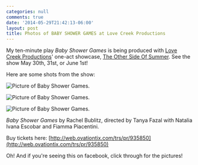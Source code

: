 ```yaml
---
categories: null
comments: true
date: '2014-05-29T21:42:13-06:00'
layout: post
title: Photos of BABY SHOWER GAMES at Love Creek Productions
---
```


My ten-minute play *Baby Shower Games* is being produced with [Love Creek Productions](http://facebook.com/pages/Love-Creek-Productions/58978756369)' one-act showcase, [The Other Side Of Summer](http://www.facebook.com/events/586658814783264/). See the show May 30th, 31st, or June 1st! 

Here are some shots from the show:

![Picture of *Baby Shower Games*.](https://farm4.staticflickr.com/3725/14302733355_6a60f4d56d_z_d.jpg)

![Picture of *Baby Shower Games*.](https://farm4.staticflickr.com/3689/14116082328_d8447800dc_z_d.jpg)

![Picture of *Baby Shower Games*.](https://farm4.staticflickr.com/3812/14322911823_8f901a5786_z_d.jpg)

*Baby Shower Games* by Rachel Bublitz, directed by Tanya Fazal with Natalia Ivana Escobar and Fiamma Piacentini.

Buy tickets here: [http://web.ovationtix.com/trs/pr/935850](http://web.ovationtix.com/trs/pr/935850)

Oh! And if you're seeing this on facebook, click through for the pictures!